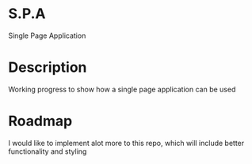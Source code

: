 # S.P.A
Single Page Application

# Description
Working progress to show how a single page application can be used

# Roadmap
I would like to implement alot more to this repo, which will include better functionality and styling
